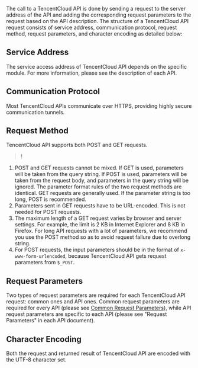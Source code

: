 The call to a TencentCloud API is done by sending a request to the server address of the API and adding the corresponding request parameters to the request based on the API description. The structure of a TencentCloud API request consists of service address, communication protocol, request method, request parameters, and character encoding as detailed below:

## Service Address
The service access address of TencentCloud API depends on the specific module. For more information, please see the description of each API.

## Communication Protocol
Most TencentCloud APIs communicate over HTTPS, providing highly secure communication tunnels.

## Request Method
TencentCloud API supports both POST and GET requests.

>!
1. POST and GET requests cannot be mixed. If GET is used, parameters will be taken from the query string. If POST is used, parameters will be taken from the request body, and parameters in the query string will be ignored. The parameter format rules of the two request methods are identical. GET requests are generally used. If the parameter string is too long, POST is recommended.
2. Parameters sent in GET requests have to be URL-encoded. This is not needed for POST requests.
3. The maximum length of a GET request varies by browser and server settings. For example, the limit is 2 KB in Internet Explorer and 8 KB in Firefox. For long API requests with a lot of parameters, we recommend you use the POST method so as to avoid request failure due to overlong string.
4. For POST requests, the input parameters should be in the format of `x-www-form-urlencoded`, because TencentCloud API gets request parameters from `$_POST`.

## Request Parameters
Two types of request parameters are required for each TencentCloud API request: common ones and API ones. Common request parameters are required for every API (please see [Common Request Parameters](https://intl.cloud.tencent.com/document/product/406/5883)), while API request parameters are specific to each API (please see "Request Parameters" in each API document).

## Character Encoding
Both the request and returned result of TencentCloud API are encoded with the UTF-8 character set.
